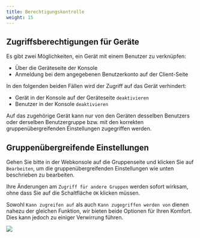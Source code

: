 ```yaml
---
title: Berechtigungskontrolle
weight: 15
---
```


## Zugriffsberechtigungen für Geräte

Es gibt zwei Möglichkeiten, ein Gerät mit einem Benutzer zu verknüpfen:
- Über die Geräteseite der Konsole
- Anmeldung bei dem angegebenen Benutzerkonto auf der Client-Seite

In den folgenden beiden Fällen wird der Zugriff auf das Gerät verhindert:
- Gerät in der Konsole auf der Geräteseite `deaktivieren`
- Benutzer in der Konsole `deaktivieren`

Auf das zugehörige Gerät kann nur von den Geräten desselben Benutzers oder derselben Benutzergruppe bzw. mit den korrekten gruppenübergreifenden Einstellungen zugegriffen werden.

## Gruppenübergreifende Einstellungen

Gehen Sie bitte in der Webkonsole auf die Gruppenseite und klicken Sie auf `Bearbeiten`, um die gruppenübergreifenden Einstellungen wie unten beschrieben zu bearbeiten.

Ihre Änderungen am `Zugriff für andere Gruppen` werden sofort wirksam, ohne dass Sie auf die Schaltfläche `OK` klicken müssen.

Sowohl `Kann zugreifen auf` als auch `Kann zugegriffen werden von` dienen nahezu der gleichen Funktion, wir bieten beide Optionen für Ihren Komfort. Dies kann jedoch zu einiger Verwirrung führen.

![](/docs/en/self-host/pro/permissions/images/crossgrp.png)

